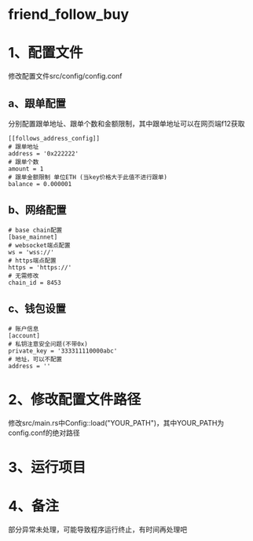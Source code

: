 # friend_follow_buy

# 1、配置文件
修改配置文件src/config/config.conf
## a、跟单配置
分别配置跟单地址、跟单个数和金额限制，其中跟单地址可以在网页端f12获取
```shell
[[follows_address_config]]
# 跟单地址
address = '0x222222'
# 跟单个数
amount = 1
# 跟单金额限制 单位ETH (当key价格大于此值不进行跟单)
balance = 0.000001
```
## b、网络配置
```shell
# base chain配置
[base_mainnet]
# websocket端点配置
ws = 'wss://'
# https端点配置
https = 'https://'
# 无需修改
chain_id = 8453
```

## c、钱包设置
```shell
# 账户信息
[account]
# 私钥注意安全问题(不带0x)
private_key = '333311110000abc'
# 地址，可以不配置
address = ''
```
# 2、修改配置文件路径

修改src/main.rs中Config::load("YOUR_PATH")，其中YOUR_PATH为config.conf的绝对路径


# 3、运行项目


# 4、备注

部分异常未处理，可能导致程序运行终止，有时间再处理吧
